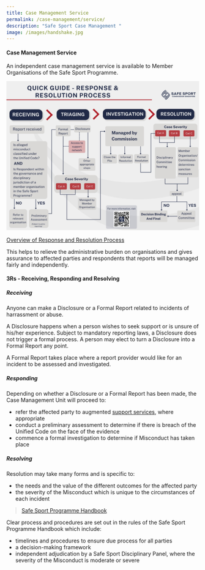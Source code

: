 ```yaml
---
title: Case Management Service
permalink: /case-management/service/
description: "Safe Sport Case Management "
image: /images/handshake.jpg
---
```

#### Case Management Service

An independent case management service is available to Member Organisations of the Safe Sport Programme.

![](/images/QuickGuideResponseandResolution.png)

[Overview of Response and Resolution Process](/files/Response%20and%20Resolution%20Process%20Final%2029June%20WSI.pdf)


This helps to relieve the administrative burden on organisations and gives assurance to affected parties and respondents that reports will be managed fairly and independently.






#### 3Rs -  Receiving, Responding and Resolving



##### Receiving
Anyone can make a Disclosure or a Formal Report related to incidents of harrassment or abuse.

A Disclosure happens when a person wishes to seek support or is unsure of his/her experience. Subject to mandatory reporting laws, a Disclosure does not trigger a formal process. A person may elect to turn a Disclosure into a Formal Report any point. 

A Formal Report takes place where a report provider would like for an incident to be assessed and investigated.


##### Responding

Depending on whether a Disclosure or a Formal Report has been made, the Case Management Unit will proceed to:
* refer the affected party to  augmented [support services](/case-management/support-network), where appropriate
* conduct a preliminary assessment to determine if there is breach of the Unified Code on the face of the evidence
* commence a formal investigation to determine if Misconduct has taken place


##### Resolving

Resolution may take many forms and is specific to:
* the needs and the value of the different outcomes for the affected party
* the severity of the Misconduct which is unique to the circumstances of each incident  


> [Safe Sport Programme Handbook](/files/Safe%20Sport%20Programme%20Handbook%20101.pdf) 

Clear process and procedures are set out in the rules of the Safe Sport Programme Handbook which include:
* timelines and procedures to ensure due process for all parties
* a decision-making framework
* independent adjudication by a Safe Sport Disciplinary Panel, where the severity of the Misconduct is moderate or severe
